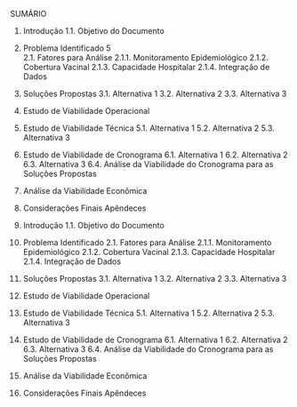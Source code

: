 SUMÁRIO  
1. Introdução
    1.1. Objetivo do Documento
2. Problema Identificado	5  
    2.1. Fatores para Análise 
    2.1.1. Monitoramento Epidemiológico
    2.1.2. Cobertura Vacinal
    2.1.3. Capacidade Hospitalar
    2.1.4. Integração de Dados
3. Soluções Propostas
    3.1. Alternativa 1
    3.2. Alternativa 2
    3.3. Alternativa 3
4. Estudo de Viabilidade Operacional
5. Estudo de Viabilidade Técnica
    5.1. Alternativa 1
    5.2. Alternativa 2
    5.3. Alternativa 3
6. Estudo de Viabilidade de Cronograma
    6.1. Alternativa 1
    6.2. Alternativa 2
    6.3. Alternativa 3
    6.4. Análise da Viabilidade do Cronograma para as Soluções Propostas
7. Análise da Viabilidade Econômica
8. Considerações Finais
Apêndeces

1. Introdução
    1.1. Objetivo do Documento
2. Problema Identificado
    2.1. Fatores para Análise
    2.1.1. Monitoramento Epidemiológico
    2.1.2. Cobertura Vacinal
    2.1.3. Capacidade Hospitalar
    2.1.4. Integração de Dados
3. Soluções Propostas
    3.1. Alternativa 1
    3.2. Alternativa 2
    3.3. Alternativa 3
4. Estudo de Viabilidade Operacional
5. Estudo de Viabilidade Técnica
    5.1. Alternativa 1 
    5.2. Alternativa 2
    5.3. Alternativa 3
6. Estudo de Viabilidade de Cronograma
    6.1. Alternativa 1
    6.2. Alternativa 2
    6.3. Alternativa 3
    6.4. Análise da Viabilidade do Cronograma para as Soluções Propostas
7. Análise da Viabilidade Econômica
8. Considerações Finais
Apêndeces